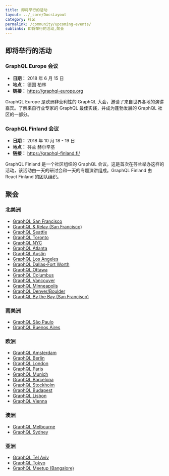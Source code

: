 ```yaml
---
title: 即将举行的活动
layout: ../_core/DocsLayout
category: 社区
permalink: /community/upcoming-events/
sublinks: 即将举行的活动,聚会
---
```


## 即将举行的活动

### GraphQL Europe 会议

- **日期：** 2018 年 6 月 15 日
- **地点：** 德国 柏林
- **链接：** https://graphql-europe.org

GraphQL Europe 是欧洲非营利性的 GraphQL 大会，邀请了来自世界各地的演讲嘉宾。了解来自行业专家的 GraphQL 最佳实践，并成为蓬勃发展的 GraphQL 社区的一部分。

### GraphQL Finland 会议

- **日期：** 2018 年 10 月 18 - 19 日
- **地点：** 芬兰 赫尔辛基
- **链接：** https://graphql-finland.fi/

GraphQL Finland 是一个社区组织的 GraphQL 会议。这是首次在芬兰举办这样的活动，该活动由一天的研讨会和一天的专题演讲组成。GraphQL Finland 由 React Finland 的团队组织。

## 聚会

### 北美洲

- [GraphQL San Francisco](http://www.meetup.com/GraphQL-SF/)
- [GraphQL & Relay (San Francisco)](http://www.meetup.com/graphql/)
- [GraphQL Seattle](https://www.meetup.com/Seattle-GraphQL-Meetup/)
- [GraphQL Toronto](https://www.meetup.com/GraphQL-Toronto/)
- [GraphQL NYC](https://www.meetup.com/GraphQL-NYC/)
- [GraphQL Atlanta](https://www.meetup.com/GraphQL-Atlanta/)
- [GraphQL Austin](https://www.meetup.com/ATX-GraphQL/)
- [GraphQL Los Angeles](https://www.meetup.com/Los-Angeles-GraphQL-Meetup/)
- [GraphQL Dallas-Fort Worth](https://www.meetup.com/DFW-GraphQL-Meetup/)
- [GraphQL Ottawa](https://www.meetup.com/GraphQL-Ottawa/)
- [GraphQL Columbus](https://www.meetup.com/GraphQL-Columbus/)
- [GraphQL Vancouver](https://www.meetup.com/GraphQL-Vancouver/)
- [GraphQL Minneapolis](https://www.meetup.com/GraphQL-MN/)
- [GraphQL Denver/Boulder](https://www.meetup.com/GraphQL-Denver-Boulder-Meetup/)
- [GraphQL By the Bay (San Francisco)](https://www.meetup.com/graphql-by-the-bay/)

### 南美洲

- [GraphQL São Paulo](https://www.meetup.com/Apollo-GraphQL/)
- [GraphQL Buenos Aires](https://www.meetup.com/GraphQL-BA/)

### 欧洲

- [GraphQL Amsterdam](https://www.meetup.com/Amsterdam-GraphQL-Meetup/)
- [GraphQL Berlin](https://www.meetup.com/graphql-berlin/)
- [GraphQL London](https://www.meetup.com/GraphQL-London)
- [GraphQL Paris](https://www.meetup.com/GraphQL-Paris/)
- [GraphQL Munich](https://www.meetup.com/GraphQL-Munich/)
- [GraphQL Barcelona](https://www.meetup.com/GraphQL-Barcelona/)
- [GraphQL Stockholm](https://www.meetup.com/GraphQL-Stockholm/)
- [GraphQL Budapest](https://www.meetup.com/Budapest-GraphQL/)
- [GraphQL Lisbon](https://www.meetup.com/GraphQL-Lisbon/)
- [GraphQL Vienna](https://www.meetup.com/GraphQL-Vienna/)

### 澳洲

- [GraphQL Melbourne](http://graphql.melbourne/)
- [GraphQL Sydney](https://graphql.sydney/)

### 亚洲

- [GraphQL Tel Aviv](https://www.meetup.com/GraphQL-TLV/)
- [GraphQL Tokyo](https://www.meetup.com/GraphQL-Tokyo/)
- [GraphQL Meetup (Bangalore)](https://www.meetup.com/GraphQL-Meetup/)
